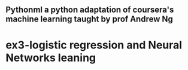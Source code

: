 Pythonml a python adaptation of coursera's machine learning taught by prof Andrew Ng
-------------------------------------------------------------------------------------
ex3-logistic regression and Neural Networks leaning
======


